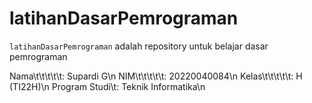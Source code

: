 # latihanDasarPemrograman
`latihanDasarPemrograman` adalah repository untuk belajar dasar pemrograman

Nama\t\t\t\t\t: Supardi G\n
NIM\t\t\t\t\t: 20220040084\n
Kelas\t\t\t\t\t: H (TI22H)\n
Program Studi\t: Teknik Informatika\n
